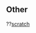 <!--
author:   X
email:    your@mail.org
version:  0.0.1
language: de
narrator: Deutsch Male

comment:  A
          

link:   https://cdnjs.cloudflare.com/ajax/libs/animate.css/4.1.1/animate.min.css

-->

## Other

??[scratch](https://scratch.mit.edu/projects/859966397/)
